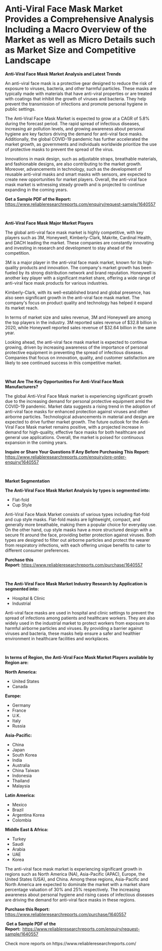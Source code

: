 <p><h1>Anti-Viral Face Mask Market Provides a Comprehensive Analysis Including a Macro Overview of the Market as well as Micro Details such as Market Size and Competitive Landscape</h1></p><p><strong>Anti-Viral Face Mask Market Analysis and Latest Trends</strong></p>
<p><p>An anti-viral face mask is a protective gear designed to reduce the risk of exposure to viruses, bacteria, and other harmful particles. These masks are typically made with materials that have anti-viral properties or are treated with coatings that inhibit the growth of viruses and bacteria. They help prevent the transmission of infections and promote personal hygiene in public settings.</p><p>The Anti-Viral Face Mask Market is expected to grow at a CAGR of 5.8% during the forecast period. The rapid spread of infectious diseases, increasing air pollution levels, and growing awareness about personal hygiene are key factors driving the demand for anti-viral face masks. Additionally, the global COVID-19 pandemic has further accelerated the market growth, as governments and individuals worldwide prioritize the use of protective masks to prevent the spread of the virus.</p><p>Innovations in mask design, such as adjustable straps, breathable materials, and fashionable designs, are also contributing to the market growth. Moreover, advancements in technology, such as the development of reusable anti-viral masks and smart masks with sensors, are expected to create new opportunities for market players. Overall, the anti-viral face mask market is witnessing steady growth and is projected to continue expanding in the coming years.</p></p>
<p><strong>Get a Sample PDF of the Report:&nbsp;</strong> <a href="https://www.reliableresearchreports.com/enquiry/request-sample/1640557">https://www.reliableresearchreports.com/enquiry/request-sample/1640557</a></p>
<p>&nbsp;</p>
<p><strong>Anti-Viral Face Mask Major Market Players</strong></p>
<p><p>The global anti-viral face mask market is highly competitive, with key players such as 3M, Honeywell, Kimberly-Clark, Makrite, Cardinal Health, and DACH leading the market. These companies are constantly innovating and investing in research and development to stay ahead of the competition.</p><p>3M is a major player in the anti-viral face mask market, known for its high-quality products and innovation. The company's market growth has been fueled by its strong distribution network and brand reputation. Honeywell is another key player with a significant market share, offering a wide range of anti-viral face mask products for various industries.</p><p>Kimberly-Clark, with its well-established brand and global presence, has also seen significant growth in the anti-viral face mask market. The company's focus on product quality and technology has helped it expand its market reach.</p><p>In terms of market size and sales revenue, 3M and Honeywell are among the top players in the industry. 3M reported sales revenue of $32.8 billion in 2020, while Honeywell reported sales revenue of $32.64 billion in the same year.</p><p>Looking ahead, the anti-viral face mask market is expected to continue growing, driven by increasing awareness of the importance of personal protective equipment in preventing the spread of infectious diseases. Companies that focus on innovation, quality, and customer satisfaction are likely to see continued success in this competitive market.</p></p>
<p>&nbsp;</p>
<p><strong>What Are The Key Opportunities For Anti-Viral Face Mask Manufacturers?</strong></p>
<p><p>The global Anti-Viral Face Mask market is experiencing significant growth due to the increasing demand for personal protective equipment amid the COVID-19 pandemic. Market data suggests a rising trend in the adoption of anti-viral face masks for enhanced protection against viruses and other airborne particles. Technological advancements in material and design are expected to drive further market growth. The future outlook for the Anti-Viral Face Mask market remains positive, with a projected increase in demand for high-quality, effective face masks for both healthcare and general use applications. Overall, the market is poised for continuous expansion in the coming years.</p></p>
<p><strong>Inquire or Share Your Questions If Any Before Purchasing This Report:</strong> <a href="https://www.reliableresearchreports.com/enquiry/pre-order-enquiry/1640557">https://www.reliableresearchreports.com/enquiry/pre-order-enquiry/1640557</a></p>
<p>&nbsp;</p>
<p><strong>Market Segmentation</strong></p>
<p><strong>The Anti-Viral Face Mask Market Analysis by types is segmented into:</strong></p>
<p><ul><li>Flat-fold</li><li>Cup Style</li></ul></p>
<p><p>Anti-Viral Face Mask Market consists of various types including flat-fold and cup style masks. Flat-fold masks are lightweight, compact, and generally more breathable, making them a popular choice for everyday use. On the other hand, cup style masks have a more structured design with a secure fit around the face, providing better protection against viruses. Both types are designed to filter out airborne particles and protect the wearer from respiratory infections, with each offering unique benefits to cater to different consumer preferences.</p></p>
<p><strong>Purchase this Report:&nbsp;</strong><a href="https://www.reliableresearchreports.com/purchase/1640557">https://www.reliableresearchreports.com/purchase/1640557</a></p>
<p>&nbsp;</p>
<p><strong>The Anti-Viral Face Mask Market Industry Research by Application is segmented into:</strong></p>
<p><ul><li>Hospital & Clinic</li><li>Industrial</li></ul></p>
<p><p>Anti-viral face masks are used in hospital and clinic settings to prevent the spread of infections among patients and healthcare workers. They are also widely used in the industrial market to protect workers from exposure to harmful airborne particles and viruses. By providing a barrier against viruses and bacteria, these masks help ensure a safer and healthier environment in healthcare facilities and workplaces.</p></p>
<p>&nbsp;</p>
<p><strong>In terms of Region, the Anti-Viral Face Mask Market Players available by Region are:</strong></p>
<p>
    <p> <strong> North America: </strong>
        <ul>
            <li>United States</li>
            <li>Canada</li>
        </ul>
        </p> 
    <p> <strong> Europe: </strong>
        <ul>
            <li>Germany</li>
            <li>France</li>
            <li>U.K.</li>
            <li>Italy</li>
            <li>Russia</li>
        </ul>
        </p> 
    <p> <strong> Asia-Pacific: </strong>
        <ul>
            <li>China</li>
            <li>Japan</li>
            <li>South Korea</li>
            <li>India</li>
            <li>Australia</li>
            <li>China Taiwan</li>
            <li>Indonesia</li>
            <li>Thailand</li>
            <li>Malaysia</li>
        </ul>
        </p> 
    <p> <strong> Latin America: </strong>
        <ul>
            <li>Mexico</li>
            <li>Brazil</li>
            <li>Argentina Korea</li>
            <li>Colombia</li>
        </ul>
        </p> 
    <p> <strong> Middle East & Africa: </strong>
        <ul>
            <li>Turkey</li>
            <li>Saudi</li>
            <li>Arabia</li>
            <li>UAE</li>
            <li>Korea</li>
        </ul>
    </p>
    </p>
<p><p>The anti-viral face mask market is experiencing significant growth in regions such as North America (NA), Asia-Pacific (APAC), Europe, the United States (USA), and China. Among these regions, Asia-Pacific and North America are expected to dominate the market with a market share percentage valuation of 30% and 25% respectively. The increasing awareness about personal hygiene and rising cases of infectious diseases are driving the demand for anti-viral face masks in these regions.</p></p>
<p><strong>Purchase this Report: </strong><a href="https://www.reliableresearchreports.com/purchase/1640557">https://www.reliableresearchreports.com/purchase/1640557</a></p>
<p>&nbsp;<strong>Get a Sample PDF of the Report:&nbsp;&nbsp;</strong><a href="https://www.reliableresearchreports.com/enquiry/request-sample/1640557">https://www.reliableresearchreports.com/enquiry/request-sample/1640557</a></p>
<p><strong></strong></p>
<p>Check more reports on https://www.reliableresearchreports.com/</p>